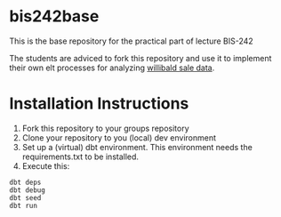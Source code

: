 # bis242base
This is the base repository for the practical part of lecture BIS-242

The students are adviced to fork this repository and use it to implement their own elt processes for analyzing [willibald sale data](https://github.com/ddvug/Willibald-Data).

# Installation Instructions
1. Fork this repository to your groups repository
2. Clone your repository to you (local) dev environment
3. Set up a (virtual) dbt environment. This environment needs the requirements.txt to be installed.
4. Execute this:

```
dbt deps
dbt debug
dbt seed
dbt run
```
